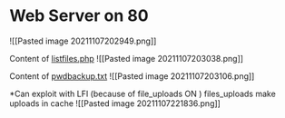 # Web Server on 80

![[Pasted image 20211107202949.png]]

Content of [listfiles.php](view-source:http://10.10.10.84/browse.php?file=listfiles.php)
![[Pasted image 20211107203038.png]]

Content of [pwdbackup.txt](http://10.10.10.84/pwdbackup.txt)
![[Pasted image 20211107203106.png]]


*Can exploit with LFI (because of file_uploads ON ) 
files_uploads make uploads in cache
![[Pasted image 20211107221836.png]]

